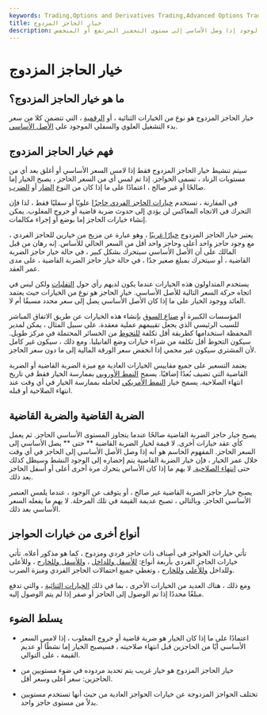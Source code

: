 ```yaml
---
keywords: Trading,Options and Derivatives Trading,Advanced Options Trading Concepts,Options and Derivatives,Advanced Concepts
title: خيار الحاجز المزدوج
description: يأتي خيار الحاجز المزدوج إلى الوجود أو يتوقف عن الوجود إذا وصل الأساسي إلى مستوى التحفيز المرتفع أو المنخفض.
---
```


# خيار الحاجز المزدوج
## ما هو خيار الحاجز المزدوج؟

خيار الحاجز المزدوج هو نوع من الخيارات الثنائية ، أو [الرقمية](/binary-option) ، التي تتضمن كلا من سعر بدء التشغيل العلوي والسفلي الموجود على [الأصل الأساسي](/underlying-asset).

## فهم خيار الحاجز المزدوج

سيتم تنشيط خيار الحاجز المزدوج فقط إذا لامس السعر الأساسي أو أغلق بعد أي من مستويات الزناد ، تسمى الحواجز. إذا تم لمس أي من السعر الحاجز ، يصبح الخيار إما صالحًا أو غير صالح ، اعتمادًا على ما إذا كان من النوع [الضار](/knock-inoption) أو [الضرب](/knock-outoption).

في المقارنة ، تستخدم [خيارات الحاجز الفردي حاجزًا](/barrieroption) علويًا أو سفليًا فقط ، لذا فإن التحرك في الاتجاه المعاكس لن يؤدي إلى حدوث ضربة قاضية أو خروج المغلوب. يمكن إنشاء خيارات الحاجز إما بوضع أو إجراء مكالمات.

يعتبر خيار الحاجز المزدوج [خيارًا غريبًا](/exoticoption) ، وهو عبارة عن مزيج من خيارين للحاجز الفردي ، مع وجود حاجز واحد أعلى وحاجز واحد أقل من السعر الحالي للأساس. إنه رهان من قبل المالك على أن الأصل الأساسي سيتحرك بشكل كبير ، في حالة خيار حاجز الضربة القاضية ، أو سيتحرك بمبلغ صغير جدًا ، في حالة خيار حاجز الضربة القاضية ، على مدى عمر العقد.

يستخدم المتداولون هذه الخيارات عندما يكون لديهم رأي حول [التقلبات](/volatility) ولكن ليس في اتجاه حركة السعر التالية للأصل الأساسي. خيار الحاجز هو نوع من الخيارات حيث يعتمد العائد ووجود الخيار على ما إذا كان الأصل الأساسي يصل إلى سعر محدد مسبقًا أم لا.

المؤسسات الكبيرة أو [صناع السوق](/marketmaker) بإنشاء هذه الخيارات عن طريق الاتفاق المباشر للسبب الرئيسي الذي يجعل تقييمهم عملية معقدة. على سبيل المثال ، يمكن لمدير المحفظة استخدامها كطريقة أقل تكلفة [للتحوط](/hedge) من الخسائر المحتملة في مركز طويل. سيكون التحوط أقل تكلفة من شراء خيارات وضع الفانيليا. ومع ذلك ، سيكون غير كامل لأن المشتري سيكون غير محمي إذا انخفض سعر الورقة المالية إلى ما دون سعر الحاجز.

يعتمد التسعير على جميع مقاييس الخيارات العادية مع ميزة الضربة القاضية أو الضربة القاضية التي تضيف بُعدًا إضافيًا. يسمح [النمط الأوروبي](/europeanoption) بممارسة الخيار فقط في تاريخ انتهاء الصلاحية. يسمح خيار [النمط الأمريكي](/americanoption) لحامله بممارسة الخيار في أي وقت عند انتهاء الصلاحية أو قبله.

## الضربة القاضية والضربة القاضية

يصبح خيار حاجز الضربة القاضية صالحًا عندما يتجاوز المستوى الأساسي الحاجز. ثم يعمل كأي عقد خيارات أخرى. لا قيمة لخيار الضربة القاضية ** حتى ** يصل الأساسي إلى السعر الحاجز. المفهوم الحاسم هو أنه إذا وصل الأصل الأساسي إلى الحاجز في أي وقت خلال عمر الخيار ، فإن خيار الضربة القاضية يتم إحضاره إلى الوجود النشط وسيظل كذلك حتى [انتهاء الصلاحية.](/expiration-time) لا يهم ما إذا كان الأساس يتحرك مرة أخرى أعلى أو أسفل الحاجز بعد ذلك.

يصبح خيار حاجز الضربة القاضية غير صالح ، أو يتوقف عن الوجود ، عندما يلمس العنصر الأساسي الحاجز. وبالتالي ، تصبح عديمة القيمة في تلك المرحلة. لا يهم ما يفعله السعر الأساسي بعد ذلك.

## أنواع أخرى من خيارات الحواجز

تأتي خيارات الحواجز في أصناف ذات حاجز فردي ومزدوج ، كما هو مذكور أعلاه. تأتي خيارات الحاجز الفردي بأربعة أنواع: [للأسفل وللداخل](/daio) ، [وللأسفل وللخارج](/daoo) ، وللأعلى وللداخل [وللأعلى](/up-and-outoption) [وللخارج](/up-and-inoption) ، وتغطي جميع احتمالات الحاجز الفردي وميزة الضرب.

ومع ذلك ، هناك العديد من الخيارات الأخرى ، بما في ذلك [الخيارات الثنائية](/binary-option) ، والتي تدفع مبلغًا محددًا إذا تم الوصول إلى الحاجز أو صفر إذا لم يتم الوصول إليه.

## يسلط الضوء

- اعتمادًا على ما إذا كان الخيار هو ضربة قاضية أو خروج المغلوب ، إذا لامس السعر الأساسي أيًا من الحاجزين قبل انتهاء صلاحيته ، فسيصبح الخيار إما نشطًا أو عديم القيمة ، على التوالي.

- خيار الحاجز المزدوج هو خيار غريب يتم تحديد مردوده في ضوء مستويين من الحاجزين: سعر أعلى وسعر أقل.

- تختلف الحواجز المزدوجة عن خيارات الحواجز العادية من حيث أنها تستخدم مستويين بدلاً من مستوى حاجز واحد.

